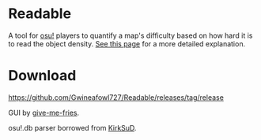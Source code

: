 # Readable
A tool for [osu!](https://osu.ppy.sh/home) players to quantify a map's difficulty based on how hard it is to read the object density. [See this page](https://github.com/Gwineafowl727/Readable/wiki/Philosophy-behind-practicing-EZ-mod-and-why-Readable-might-matter) for a more detailed explanation.

# Download

https://github.com/Gwineafowl727/Readable/releases/tag/release

GUI by [give-me-fries](https://github.com/give-me-fries).

osu!.db parser borrowed from [KirkSuD](https://github.com/KirkSuD/osu_db_kaitai_struct).
